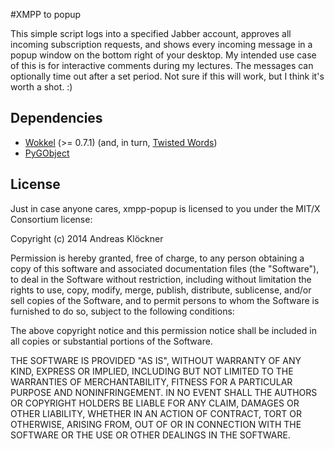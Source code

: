 #XMPP to popup

This simple script logs into a specified Jabber account, approves all incoming
subscription requests, and shows every incoming message in a popup window on
the bottom right of your desktop. My intended use case of this is for
interactive comments during my lectures. The messages can optionally time out
after a set period. Not sure if this will work, but I think it's worth a shot.
:)

## Dependencies

* [Wokkel](http://wokkel.ik.nu/) (>= 0.7.1) (and, in turn, [Twisted Words](https://twistedmatrix.com/trac/wiki/TwistedWords))
* [PyGObject](https://wiki.gnome.org/action/show/Projects/PyGObject?action=show)

## License

Just in case anyone cares, xmpp-popup is licensed to you under the MIT/X
Consortium license:

Copyright (c) 2014 Andreas Klöckner

Permission is hereby granted, free of charge, to any person
obtaining a copy of this software and associated documentation
files (the "Software"), to deal in the Software without
restriction, including without limitation the rights to use,
copy, modify, merge, publish, distribute, sublicense, and/or sell
copies of the Software, and to permit persons to whom the
Software is furnished to do so, subject to the following
conditions:

The above copyright notice and this permission notice shall be
included in all copies or substantial portions of the Software.

THE SOFTWARE IS PROVIDED "AS IS", WITHOUT WARRANTY OF ANY KIND,
EXPRESS OR IMPLIED, INCLUDING BUT NOT LIMITED TO THE WARRANTIES
OF MERCHANTABILITY, FITNESS FOR A PARTICULAR PURPOSE AND
NONINFRINGEMENT. IN NO EVENT SHALL THE AUTHORS OR COPYRIGHT
HOLDERS BE LIABLE FOR ANY CLAIM, DAMAGES OR OTHER LIABILITY,
WHETHER IN AN ACTION OF CONTRACT, TORT OR OTHERWISE, ARISING
FROM, OUT OF OR IN CONNECTION WITH THE SOFTWARE OR THE USE OR
OTHER DEALINGS IN THE SOFTWARE.
